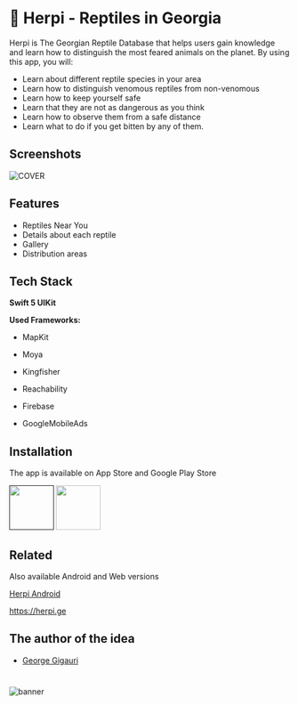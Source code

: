 
# 🦎 Herpi - Reptiles in Georgia

Herpi is The Georgian Reptile Database that helps users gain knowledge and learn how to distinguish the most feared animals on the planet. By using this app, you will:

- Learn about different reptile species in your area
- Learn how to distinguish venomous reptiles from non-venomous
- Learn how to keep yourself safe
- Learn that they are not as dangerous as you think
- Learn how to observe them from a safe distance
- Learn what to do if you get bitten by any of them.




## Screenshots

![COVER](https://github.com/wirgvava/Herpi_iOS/assets/43795921/79b56af4-f5f2-4f0c-b7e2-ec2738a65cd3)


## Features

- Reptiles Near You
- Details about each reptile
- Gallery
- Distribution areas


## Tech Stack

**Swift 5 UIKit**

**Used Frameworks:**

- MapKit

- Moya

- Kingfisher

- Reachability

- Firebase

- GoogleMobileAds



## Installation

The app is available on App Store and Google Play Store

[<img src="https://github.com/wirgvava/Herpi_iOS/assets/43795921/5f0fff6e-ed45-4a24-891c-51edfd33494e" height="80">]()
[<img src="https://github.com/wirgvava/Herpi_iOS/assets/43795921/9dc1d88d-00ea-4e1e-a17a-3674c63f30f4" height="80">](https://play.google.com/store/apps/details?id=com.gigauri.reptiledb&hl=en&gl=US)
    
## Related

Also available Android and Web versions

[Herpi Android](https://github.com/george-gigauri/herpi-android)

https://herpi.ge  


## The author of the idea

- [George Gigauri](https://github.com/george-gigauri)


#

![banner](https://github.com/wirgvava/Herpi_iOS/assets/43795921/de2b4df6-91f4-4b4f-96f4-78b59f7006e2)


